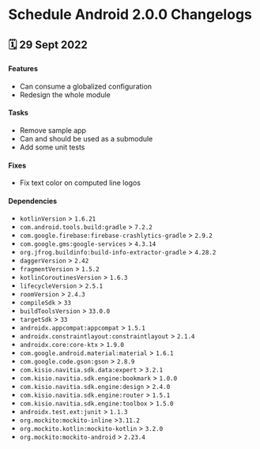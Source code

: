 # Schedule Android 2.0.0 Changelogs

<h2>🗓 29 Sept 2022</h2>

#### Features
- Can consume a globalized configuration
- Redesign the whole module

#### Tasks
- Remove sample app
- Can and should be used as a submodule
- Add some unit tests

#### Fixes
- Fix text color on computed line logos

#### Dependencies
- `kotlinVersion` > `1.6.21`
- `com.android.tools.build:gradle` > `7.2.2`
- `com.google.firebase:firebase-crashlytics-gradle` > `2.9.2`
- `com.google.gms:google-services` > `4.3.14`
- `org.jfrog.buildinfo:build-info-extractor-gradle` > `4.28.2`
- `daggerVersion` > `2.42`
- `fragmentVersion` > `1.5.2`
- `kotlinCoroutinesVersion` > `1.6.3` 
- `lifecycleVersion` > `2.5.1`
- `roomVersion` > `2.4.3`
- `compileSdk` > `33`
- `buildToolsVersion` > `33.0.0`
- `targetSdk` > `33`
- `androidx.appcompat:appcompat` > `1.5.1`
- `androidx.constraintlayout:constraintlayout` > `2.1.4`
- `androidx.core:core-ktx` > `1.9.0`
- `com.google.android.material:material` > `1.6.1`
- `com.google.code.gson:gson` > `2.8.9`
- `com.kisio.navitia.sdk.data:expert` > `3.2.1`
- `com.kisio.navitia.sdk.engine:bookmark` > `1.0.0`
- `com.kisio.navitia.sdk.engine:design` > `2.4.0`
- `com.kisio.navitia.sdk.engine:router` > `1.5.1`
- `com.kisio.navitia.sdk.engine:toolbox` > `1.5.0`
- `androidx.test.ext:junit` > `1.1.3`
- `org.mockito:mockito-inline` >`3.11.2`
- `org.mockito.kotlin:mockito-kotlin` > `3.2.0`
- `org.mockito:mockito-android` > `2.23.4`
